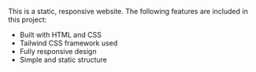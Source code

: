 This is a static, responsive website. The following features are included in this project:
  * Built with HTML and CSS
  * Tailwind CSS framework used
  * Fully responsive design
  * Simple and static structure
